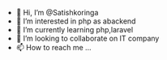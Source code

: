 - 👋 Hi, I’m @Satishkoringa
- 👀 I’m interested in php as abackend
- 🌱 I’m currently learning php,laravel
- 💞️ I’m looking to collaborate on  IT company
- 📫 How to reach me ...

<!---
Satishkoringa/Satishkoringa is a ✨ special ✨ repository because its `README.md` (this file) appears on your GitHub profile.
You can click the Preview link to take a look at your changes.
--->

